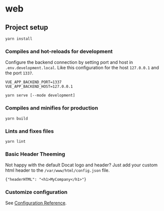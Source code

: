 # web

## Project setup
```
yarn install
```

### Compiles and hot-reloads for development

Configure the backend connection by setting 
port and host in `.env.development.local`.
Like this configuration for the host `127.0.0.1`
and the port `1337`.

```
VUE_APP_BACKEND_PORT=1337
VUE_APP_BACKEND_HOST=127.0.0.1
```

```
yarn serve [--mode development]
```

### Compiles and minifies for production
```
yarn build
```

### Lints and fixes files
```
yarn lint
```

### Basic Header Theeming

Not happy with the default Docat logo and header?
Just add your custom html header to the `/var/www/html/config.json` file.

```
{"headerHTML": "<h1>MyCompany</h1>"}
```

### Customize configuration
See [Configuration Reference](https://cli.vuejs.org/config/).
